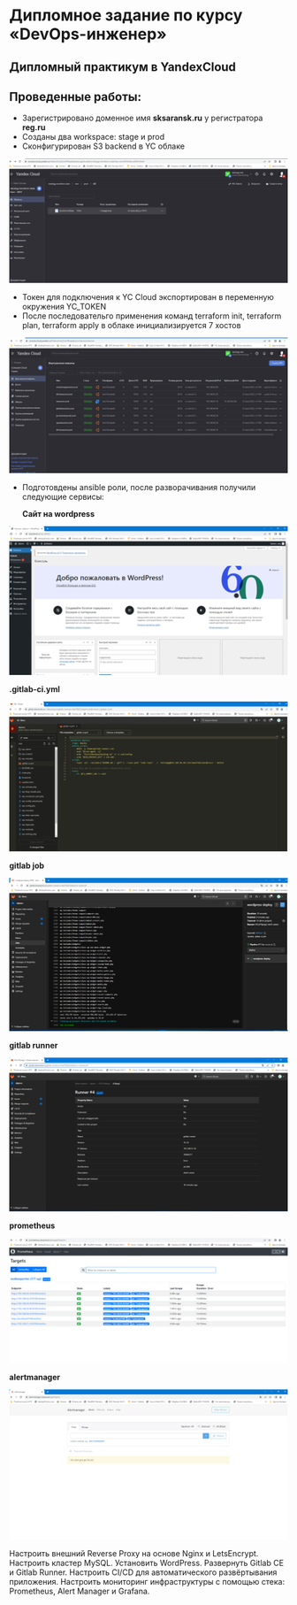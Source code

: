 # Дипломное задание по курсу «DevOps-инженер»

## Дипломный практикум в YandexCloud

## Проведенные работы:

- Зарегистрировано доменное имя **sksaransk.ru** у регистратора **reg.ru**
 - Созданы  два workspace: stage и prod
 - Сконфигурирован S3 backend в YC облаке 
 
![IMG](img/YC_BACKEND.PNG)

 - Токен для подключения к YC Cloud  экспортирован в переменную окружения YC_TOKEN
 - После последовательго применения команд terraform init, terraform plan, terraform apply в облаке инициализируется 7 хостов

![IMG](img/YC.PNG)

- Подготовдены ansible роли, после разворачивания получили следующие сервисы:

  **Сайт на wordpress**
  
  
 ![IMG](img/WORDPRESS.PNG)
 
 **.gitlab-ci.yml**


 ![IMG](img/GITLAB_CI.PNG)
 
 **gitlab job**
 
  ![IMG](img/GITLAB_JOB.PNG)
  
  
  **gitlab runner**
  
 ![IMG](img/GITLAB_RUNNER.PNG)


**prometheus**

![IMG](img/PROMETHEUS1.PNG)


**alertmanager**

![IMG](img/AlertManager.PNG)






Настроить внешний Reverse Proxy на основе Nginx и LetsEncrypt.
Настроить кластер MySQL.
Установить WordPress.
Развернуть Gitlab CE и Gitlab Runner.
Настроить CI/CD для автоматического развёртывания приложения.
Настроить мониторинг инфраструктуры с помощью стека: Prometheus, Alert Manager и Grafana.
